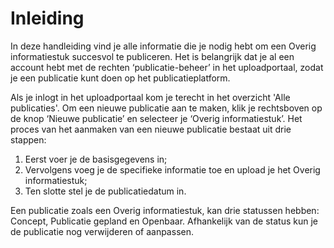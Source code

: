 # Inleiding

In deze handleiding vind je alle informatie die je nodig hebt om een Overig informatiestuk succesvol te publiceren. Het is belangrijk
dat je al een account hebt met de rechten ‘publicatie-beheer’ in het uploadportaal, zodat je een publicatie kunt doen op het publicatieplatform.

Als je inlogt in het uploadportaal kom je terecht in het overzicht 'Alle publicaties'. Om een nieuwe
publicatie aan te maken, klik je rechtsboven op de knop ‘Nieuwe publicatie’ en selecteer je ‘Overig informatiestuk’. Het proces van
het aanmaken van een nieuwe publicatie bestaat uit drie stappen:

1. Eerst voer je de basisgegevens in;
2. Vervolgens voeg je de specifieke informatie toe en upload je het Overig informatiestuk;
3. Ten slotte stel je de publicatiedatum in.

Een publicatie zoals een Overig informatiestuk, kan drie statussen hebben: Concept, Publicatie gepland en Openbaar. Afhankelijk van de
status kun je de publicatie nog verwijderen of aanpassen.

